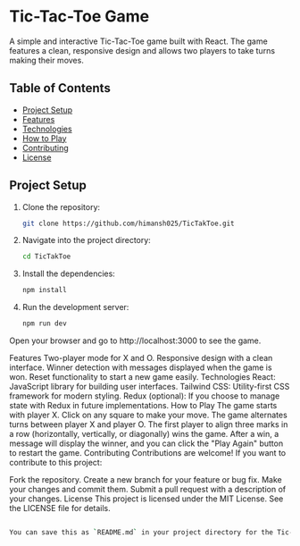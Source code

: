 # Tic-Tac-Toe Game

A simple and interactive Tic-Tac-Toe game built with React. The game features a clean, responsive design and allows two players to take turns making their moves.

## Table of Contents

- [Project Setup](#project-setup)
- [Features](#features)
- [Technologies](#technologies)
- [How to Play](#how-to-play)
- [Contributing](#contributing)
- [License](#license)

## Project Setup

1. Clone the repository:
   ```bash
   git clone https://github.com/himansh025/TicTakToe.git

2. Navigate into the project directory:
    ```bash
    cd TicTakToe

3. Install the dependencies:
    ```bash
    npm install

4. Run the development server:
    ```bash
    npm run dev
    
Open your browser and go to http://localhost:3000 to see the game.

Features
Two-player mode for X and O.
Responsive design with a clean interface.
Winner detection with messages displayed when the game is won.
Reset functionality to start a new game easily.
Technologies
React: JavaScript library for building user interfaces.
Tailwind CSS: Utility-first CSS framework for modern styling.
Redux (optional): If you choose to manage state with Redux in future implementations.
How to Play
The game starts with player X.
Click on any square to make your move.
The game alternates turns between player X and player O.
The first player to align three marks in a row (horizontally, vertically, or diagonally) wins the game.
After a win, a message will display the winner, and you can click the "Play Again" button to restart the game.
Contributing
Contributions are welcome! If you want to contribute to this project:

Fork the repository.
Create a new branch for your feature or bug fix.
Make your changes and commit them.
Submit a pull request with a description of your changes.
License
This project is licensed under the MIT License. See the LICENSE file for details.

  ```bash

You can save this as `README.md` in your project directory for the Tic-Tac-Toe game.
